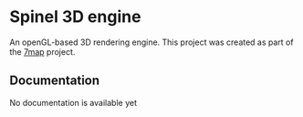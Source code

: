 # Spinel 3D engine
An openGL-based 3D rendering engine. This project was created as part of the [7map](https://github.com/7map/7map) project.

## Documentation
No documentation is available yet
 
